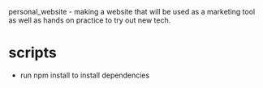 personal_website - making a website that will be used as a marketing tool as well as hands on practice to try out new tech.

# scripts

- run npm install to install dependencies
